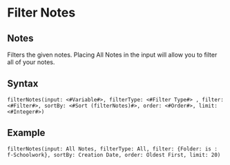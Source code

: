# Filter Notes
## Notes
Filters the given notes. Placing All Notes in the input will allow you to filter all of your notes.
## Syntax
```
filterNotes(input: <#Variable#>, filterType: <#Filter Type#> , filter: <#Filter#>, sortBy: <#Sort (filterNotes)#>, order: <#Order#>, limit: <#Integer#>)
```
## Example
```
filterNotes(input: All Notes, filterType: All, filter: {Folder: is : f-Schoolwork}, sortBy: Creation Date, order: Oldest First, limit: 20)
```